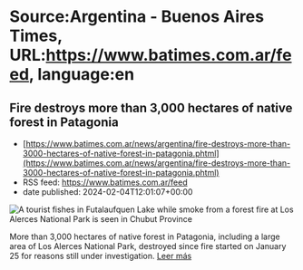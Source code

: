 # Source:Argentina - Buenos Aires Times, URL:https://www.batimes.com.ar/feed, language:en

## Fire destroys more than 3,000 hectares of native forest in Patagonia
 - [https://www.batimes.com.ar/news/argentina/fire-destroys-more-than-3000-hectares-of-native-forest-in-patagonia.phtml](https://www.batimes.com.ar/news/argentina/fire-destroys-more-than-3000-hectares-of-native-forest-in-patagonia.phtml)
 - RSS feed: https://www.batimes.com.ar/feed
 - date published: 2024-02-04T12:01:07+00:00

<p><img alt="A tourist fishes in Futalaufquen Lake while smoke from a forest fire at Los Alerces National Park is seen in Chubut Province" src="https://fotos.perfil.com/2024/02/04/trim/540/304/a-tourist-fishes-in-futalaufquen-lake-while-smoke-from-a-forest-fire-at-los-alerces-national-park-is-seen-in-chubut-province-1749894.jpg" /></p>More than 3,000 hectares of native forest in Patagonia, including a large area of Los Alerces National Park, destroyed since fire started on January 25 for reasons still under investigation. <a href="https://www.batimes.com.ar/news/argentina/fire-destroys-more-than-3000-hectares-of-native-forest-in-patagonia.phtml">Leer más</a>

